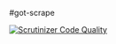 #got-scrape

[![Scrutinizer Code Quality](https://scrutinizer-ci.com/g/cjacobs27/got-scrape/badges/quality-score.png?b=master)](https://scrutinizer-ci.com/g/cjacobs27/got-scrape/?branch=master)